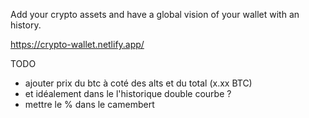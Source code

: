 Add your crypto assets and have a global vision of your wallet with an history.

https://crypto-wallet.netlify.app/

TODO

- ajouter prix du btc à coté des alts et du total (x.xx BTC)
- et idéalement dans le l'historique double courbe ?
- mettre le % dans le camembert
